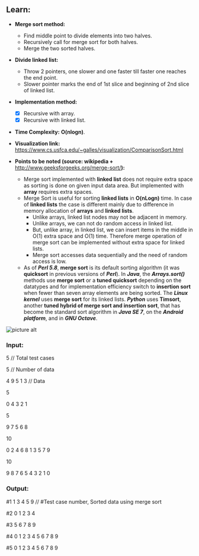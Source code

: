 ## Learn:
- **Merge sort method:**
  - Find middle point to divide elements into two halves.
  - Recursively call for merge sort for both halves.
  - Merge the two sorted halves.

- **Divide linked list:**
  - Throw 2 pointers, one slower and one faster till faster one reaches the end point.
  - Slower pointer marks the end of 1st slice and beginning of 2nd slice of linked list.

- **Implementation method:**
    - [x] Recursive with array.
    - [x] Recursive with linked list.

- **Time Complexity:** **O(nlogn)**.

- **Visualization link:** https://www.cs.usfca.edu/~galles/visualization/ComparisonSort.html

- **Points to be noted (source: wikipedia +** http://www.geeksforgeeks.org/merge-sort/**):**
  - Merge sort implemented with **linked list** does not require extra space as sorting is done on given input data area. But implemented with **array** requires extra spaces.
  - Merge Sort is useful for sorting **linked lists** in **O(nLogn)** time. In case of **linked lists** the case is different mainly due to difference in memory allocation of **arrays** and **linked lists**.
    - Unlike arrays, linked list nodes may not be adjacent in memory.
    - Unlike arrays, we can not do random access in linked list.
    - But, unlike array, in linked list, we can insert items in the middle in O(1) extra space and O(1) time. Therefore merge operation of merge sort can be implemented without extra space for linked lists.
    - Merge sort accesses data sequentially and the need of random access is low.
  - As of ***Perl 5.8***, **merge sort** is its default sorting algorithm (it was **quicksort** in previous versions of ***Perl***). In ***Java***, the ***Arrays.sort()*** methods use **merge sort** or a **tuned quicksort** depending on the datatypes and for implementation efficiency switch to **insertion sort** when fewer than seven array elements are being sorted. The ***Linux kernel*** uses **merge sort** for its linked lists. ***Python*** uses **Timsort**, another **tuned hybrid of merge sort and insertion sort**, that has become the standard sort algorithm in ***Java SE 7***, on the ***Android platform***, and in ***GNU Octave***.

![picture alt](https://github.com/ami-arkhan/study-materials/blob/master/codes/sorting/merge-sort/merge_sort.png "Merge Sort")



### Input:
5   // Total test cases

5   // Number of data

4 9 5 1 3   // Data

5

0 4 3 2 1

5

9 7 5 6 8

10

0 2 4 6 8 1 3 5 7 9

10

9 8 7 6 5 4 3 2 1 0



### Output:
#1 1 3 4 5 9    // #Test case number, Sorted data using merge sort

#2 0 1 2 3 4

#3 5 6 7 8 9

#4 0 1 2 3 4 5 6 7 8 9

#5 0 1 2 3 4 5 6 7 8 9
